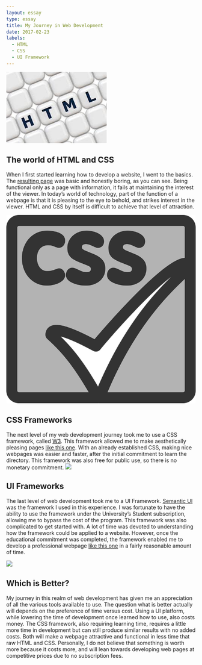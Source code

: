 ```yaml
---
layout: essay
type: essay
title: My Journey in Web Development
date: 2017-02-23
labels:
  - HTML
  - CSS
  - UI Framework
---
```



<img class="ui medium right floated image" src="../images/html.jpg">

## The world of HTML and CSS

When I first started learning how to develop a website, I went to the basics. The [resulting page](http://kodayv.ics415.com/campus/introduction.php) was basic and honestly boring, as you can see. Being functional only as a page with information, it fails at maintaining the interest of the viewer. In today’s world of technology, part of the function of a webpage is that it is pleasing to the eye to behold, and strikes interest in the viewer. HTML and CSS by itself is difficult to achieve that level of attraction.

<img class="ui medium left floated image" src="../images/css.png">


## CSS Frameworks

The next level of my web development journey took me to use a CSS framework, called [W3](https://www.w3schools.com/w3css/default.asp). This framework allowed me to make aesthetically pleasing pages [like this one](http://www2.hawaii.edu/~kodayv/ics311f16/). With an already established CSS, making nice webpages was easier and faster, after the initial commitment to learn the directory. This framework was also free for public use, so there is no monetary commitment. 
<img class="ui medium right floated image" src="https://encrypted-tbn2.gstatic.com/images?q=tbn:ANd9GcReNAQPdKvi97R1fQy4_MBAiF5siJQOIq3t5DxOlDfjYgwo5NBk">


## UI Frameworks

The last level of web development took me to a UI Framework. [Semantic UI](http://semantic-ui.com/) was the framework I used in this experience. I was fortunate to have the ability to use the framework under the University’s Student subscription, allowing me to bypass the cost of the program.  This framework was also complicated to get started with. A lot of time was devoted to understanding how the framework could be applied to a website. However, once the educational commitment was completed, the framework enabled me to develop a professional webpage [like this one](http://www2.hawaii.edu/~kodayv/ics311f16/snow.html) in a fairly reasonable amount of time. 

<img class="ui medium left floated image" src="https://images.pexels.com/photos/39284/macbook-apple-imac-computer-39284.jpeg?w=1260&h=750&auto=compress&cs=tinysrgb">

## Which is Better?

My journey in this realm of web development has given me an appreciation of all the various tools available to use. The question what is better actually will depends on the preference of time versus cost. Using a UI platform, while lowering the time of development once learned how to use, also costs money. The CSS framework, also requiring learning time, requires a little more time in development but can still produce similar results with no added costs. Both will make a webpage attractive and functional in less time that raw HTML and CSS. Personally, I do not believe that something is worth more because it costs more, and will lean towards developing web pages at competitive prices due to no subscription fees.
